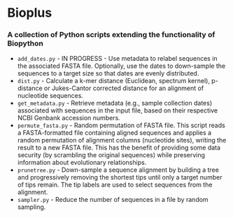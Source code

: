 # Bioplus
### A collection of Python scripts extending the functionality of Biopython

* `add_dates.py` - IN PROGRESS - Use metadata to relabel sequences in the associated FASTA file. Optionally, use the dates to down-sample the sequences to a target size so that dates are evenly distributed.
* `dist.py` - Calculate a k-mer distance (Euclidean, spectrum kernel), p-distance or Jukes-Cantor corrected distance for an alignment of nucleotide sequences.
* `get_metadata.py` - Retrieve metadata (e.g., sample collection dates) associated with sequences in the input file, based on their respective NCBI Genbank accession numbers.
* `permute_fasta.py` - Random permutation of FASTA file. This script reads a FASTA-formatted file containing aligned sequences and applies a random permutation of alignment columns (nucleotide sites), writing the result to a new FASTA file.  This has the benefit of providing some data security (by scrambling the original sequences) while preserving information about evolutionary relationships.
* `prunetree.py` - Down-sample a sequence alignment by building a tree and progressively removing the shortest tips until only a target number of tips remain. The tip labels are used to select sequences from the alignment.
* `sampler.py` - Reduce the number of sequences in a file by random sampling.
